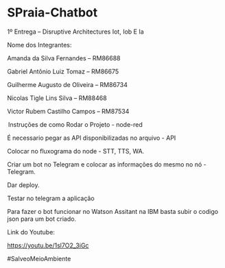 # SPraia-Chatbot

1º Entrega – Disruptive Architectures Iot, Iob E Ia 

 

Nome dos Integrantes:  

 

Amanda da Silva Fernandes – RM86688  

Gabriel Antônio Luiz Tomaz – RM86675  

Guilherme Augusto de Oliveira – RM86734  

Nicolas Tigle Lins Silva – RM88468  

Victor Rubem Castilho Campos – RM87534  

 Instruções de como Rodar o Projeto - node-red
 
É necessario pegar as API disponibilizadas no arquivo - API

Colocar no fluxograma do node - STT, TTS, WA.

Criar um bot no Telegram e colocar as informações do mesmo no nó - Telegram.

Dar deploy.

Testar no telegram a aplicação 

Para fazer o bot funcionar no Watson Assitant na IBM basta subir o codigo json para um bot criado.


Link do Youtube:


https://youtu.be/1sl7O2_3iGc


#SalveoMeioAmbiente
